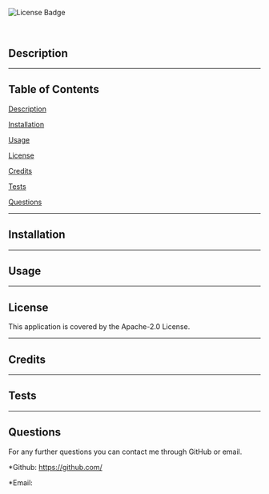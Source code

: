 # 

  <br>

  ![License Badge](https://img.shields.io/badge/License-MIT-blue)

  <br>

  ## Description

  

  ---

  ## Table of Contents

  [Description](#description)

  [Installation](#installation)

  [Usage](#usage)

  [License](#license)

  [Credits](#credits)

  [Tests](#tests)

  [Questions](#questions)

  ---

  ## Installation

  

  ---

  ## Usage

  

  ---

  ## License

  This application is covered by the Apache-2.0 License.

  ---

  ## Credits

  

  ---

  ## Tests

  

  ---

  ## Questions

  For any further questions you can contact me through GitHub or email.

  *Github: https://github.com/

  *Email: 
  